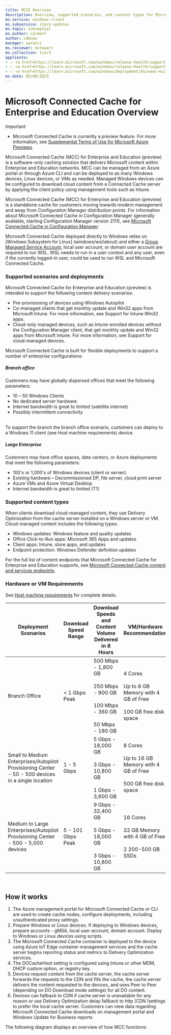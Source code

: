 ```yaml
---
title: MCCE Overview
description: Overview, supported scenarios, and content types for Microsoft Connected Cache for Enterprise and Education (MCCE).
ms.service: windows-client
ms.subservice: itpro-updates
ms.topic: conceptual
ms.author: carmenf
author: cmknox
manager: aaroncz
ms.reviewer: mstewart
ms.collection: tier3
appliesto: 
- ✅ <a href=https://learn.microsoft.com/windows/release-health/supported-versions-windows-client target=_blank>Windows 11</a>
- ✅ <a href=https://learn.microsoft.com/windows/release-health/supported-versions-windows-client target=_blank>Windows 10</a>
- ✅ <a href=https://learn.microsoft.com/windows/deployment/do/waas-microsoft-connected-cache target=_blank>Microsoft Connected Cache for Enterprise and Education</a>	
ms.date: 05/09/2023
---
```


# Microsoft Connected Cache for Enterprise and Education Overview

> [!IMPORTANT]
> - Microsoft Connected Cache is currently a preview feature. For more information, see [Supplemental Terms of Use for Microsoft Azure Previews](https://azure.microsoft.com/support/legal/preview-supplemental-terms/).

Microsoft Connected Cache (MCC) for Enterprise and Education (preview) is a software-only caching solution that delivers Microsoft content within Enterprise and Education networks. MCC can be managed from an Azure portal or through Azure CLI and can be deployed to as many Windows devices, Linux devices, or VMs as needed. Managed Windows devices can be configured to download cloud content from a Connected Cache server by applying the client policy using management tools such as Intune.<br>

Microsoft Connected Cache (MCC) for Enterprise and Education (preview) is a standalone cache for customers moving towards modern management and away from Configuration Manager distribution points. For information about Microsoft Connected Cache in Configuration Manager (generally available, starting Configuration Manager version 2111), see [Microsoft Connected Cache in Configuration Manager](configmgr/core/plan-design/hierarchy/microsoft-connected-cache).

Microsoft Connected Cache deployed directly to Windows relies on [Windows Subsystem for Linux] (windows/wsl/about) and either a [Group Managed Service Account](windows-server/identity/ad-ds/manage/group-managed-service-accounts/group-managed-service-accounts/getting-started-with-group-managed-service-accounts), local user account, or domain user account are required to run WSL. WSL needs to run in a user context and any user, even if the currently logged-in user, could be used to run WSL and Microsoft Connected Cache.<br>

### Supported scenarios and deployments

Microsoft Connected Cache for Enterprise and Education (preview) is intended to support the following content delivery scenarios:<br>
* Pre-provisioning of devices using Windows Autopilot<br>
* Co-managed clients that get monthly update and Win32 apps from Microsoft Intune. For more information, see Support for Intune Win32 apps.<br>
* Cloud-only managed devices, such as Intune-enrolled devices without the Configuration Manager client, that get monthly update and Win32 apps from Microsoft Intune. For more information, see Support for cloud-managed devices.<br>

Microsoft Connected Cache is built for flexible deployments to support a number of enterprise configurations:

##### Branch office
Customers may have globally dispersed offices that meet the following parameters:
* 10 – 50 Windows Clients
* No dedicated server hardware
* Internet bandwidth is great to limited (satellite internet)
* Possibly intermittent connectivity
<br>
To support the branch the branch office scenario, customers can deploy to a Windows 11 client (see Host machine requirements) device.

##### Large Enterprise
Customers may have office spaces, data centers, or Azure deployments that meet the following parameters:  
* 100's or 1,000's of Windows devices (client or server).
* Existing hardware – Decommissioned DP, file server, cloud print server
* Azure VMs and Azure Virtual Desktop
* Internet bandwidth is great to limited (T1)


### Supported content types
When clients download cloud-managed content, they use Delivery Optimization from the cache server installed on a Windows server or VM. Cloud-managed content includes the following types:
* Windows updates: Windows feature and quality updates
* Office Click-to-Run apps: Microsoft 365 Apps and updates
* Client apps: Intune, store apps, and updates
* Endpoint protection: Windows Defender definition updates

For the full list of content endpoints that Microsoft Connected Cache for Enterprise and Education supports, see [Microsoft Connected Cache content and services endpoints](delivery-optimization-endpoints.md).<br>

### Hardware or VM Requirements
See [Host machine requirements](mcc-ent-prerequisites.md) for complete details.

|Deployment Scenarios| Download Speed Range | Download Speeds and Content Volume Delivered in 8 Hours | VM/Hardware Recommendation |
|---|---|---|---|
|Branch Office|< 1 Gbps Peak| 500 Mbps - 1,800 GB </br></br> 250 Mbps - 900 GB </br></br> 100 Mbps - 360 GB </br></br> 50 Mbps - 180 GB| 4 Cores </br></br> Up to 8 GB Memory with 4 GB of Free </br></br> 100 GB free disk space|
|Small to Medium Enterprises/Autopilot Provisioning Center - 50 - 500 devices in a single location|1 - 5 Gbps| 5 Gbps - 18,000 GB </br></br>3 Gbps - 10,800 GB </br></br>1 Gbps - 3,600 GB| 8 Cores </br></br> Up to 16 GB Memory with 4 GB of Free </br></br> 500 GB free disk space|
|Medium to Large Enterprises/Autopilot Provisioning Center - 500 - 5,000 devices|5 - 101 Gbps Peak|   9 Gbps - 32,400 GB </br></br> 5 Gbps - 18,000 GB </br></br>3 Gbps - 10,800 GB| 16 Cores</br></br> 32 GB Memory with 4 GB of Free </br></br> 2 200-500 GB SSDs|

<br>

## How it works

1. The Azure management portal for Microsoft Connected Cache or CLI are used to create cache nodes, configure deployments, including unauthenticated proxy settings.
1. Prepare Windows or Linux devices. If deploying to Windows devices, prepare accounts - gMSA, local user account, domain account. Deploy to Windows or Linux devices using scripts.
1. The Microsoft Connected Cache container is deployed to the device using Azure IoT Edge container management services and the cache server begins reporting status and metrics to Delivery Optimization services.
1. The DOCacheHost setting is configured using Intune or other MDM, DHCP custom option, or registry key.
1. Devices request content from the cache server, the cache server forwards the requests to the CDN and fills the cache, the cache server delivers the content requested to the devices, and uses Peer to Peer (depending on DO Download mode settings) for all DO content. 
1. Devices can fallback to CDN if cache server is unavailable for any reason or use Delivery Optimization delay fallback to http (CDN )settings to prefer the local cache server.
Customers can view data regarding Microsoft Connected Cache downloads on management portal and Windows Update for Business reports

The following diagram displays an overview of how MCC functions:
 <!--
:::image type="content" source="./images/waas-mcc-diag-overview.png" alt-text="Diagram displaying the components of MCC." lightbox="./images/waas-mcc-diag-overview.png":::
 -->
